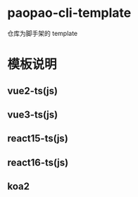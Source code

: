 # paopao-cli-template
仓库为脚手架的 template

# 模板说明
## vue2-ts(js)
## vue3-ts(js)
## react15-ts(js)
## react16-ts(js)
## koa2
